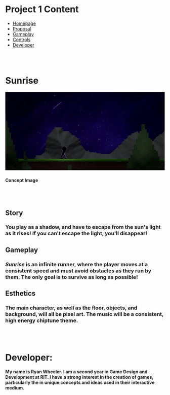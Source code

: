 # Project 1 Content

 - [Homepage](#Sunrise)
 - [Proposal](#the-game)
 - [Gameplay](#gameplay)
 - [Controls](#controls)
 - [Developer](#developer)

<br><br>

# Sunrise

<img src="https://github.com/rmw1356/IGME-230/blob/master/sunriseconcept.png" alt="Main">

#### Concept Image

<br><br>
</header>

<section class="description">

# Story

### You play as a shadow, and have to escape from the sun's light as it rises! If you can't escape the light, you'll disappear!

# Gameplay

### *Sunrise* is an **infinite runner**, where the player moves at a consistent speed and must avoid obstacles as they run by them. The only goal is to survive as long as possible!

# Esthetics
### The main character, as well as the floor, objects, and background, will all be pixel art. The music will be a consistent, high energy chiptune theme.

</section>

<br><br>

# Developer:

####  My name is Ryan Wheeler. I am a second year in Game Design and Development at RIT. I have a strong interest in the creation of games, particularly the in unique concepts and ideas used in their interactive medium.

</section>

